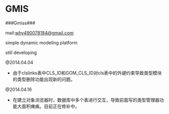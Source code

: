 GMIS
====

###Gmiss###


mail:why490078184@gmail.com

simple dynamic modeling platform

still developing

@2014.04.04

* 由于clslinks表中CLS_ID和GOM_CLS_ID对cls表中的外键约束导致类型模块的类型删除功能出现新的问题。

@2014.04.16

* 在建立对象浏览器时，数据库中多个表进行交互，导致前面写的类型管理器功能大面积瘫痪。目前正在修补中。